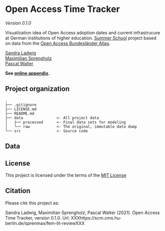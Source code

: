 # Open Access Time Tracker

_Version 0.1.0_

Visualization idea of Open Access adoption dates and current infrastrucure at German institutions of higher education. [Summer School](https://uclab.fh-potsdam.de/visoa/) project based on data from the [Open Access Bundesländer Atlas](https://zenodo.org/record/4644125).

[Sandra Ladwig](mailto:sandra.ladwig@gmx.at)<br />
[Maximilian Sprengholz](mailto:maximilian.sprengholz@hu-berlin.de)<br />
[Pascal Walter](mailto:pkw-f8@t-online.de)<br />

__See [online appendix](http://pages.cms.hu-berlin.de/sprenmax/fem-lit-review/).__


## Project organization

```
.
├── .gitignore
├── LICENSE.md
├── README.md
├── data               <- All project data
│   ├── processed      <- Final data sets for modeling
│   └── raw            <- The original, immutable data dump
└── src                <- Source code
```

## Data

## License

This project is licensed under the terms of the [MIT License](/LICENSE.md)

## Citation

Please cite this project as:

Sandra Ladwig, Maximilian Sprengholz, Pascal Walter (2021). Open Access Time Tracker, version 0.1.0. Url: XXXhttps://scm.cms.hu-berlin.de/sprenmax/fem-lit-reviewXXX
